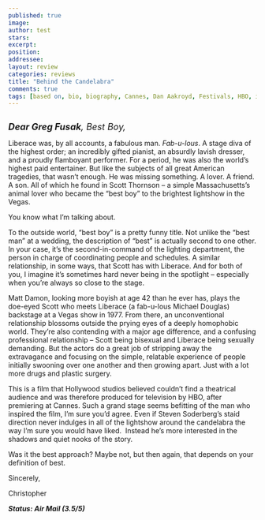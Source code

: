 ```yaml
---
published: true
image:
author: test 
stars: 
excerpt: 
position: 
addressee: 
layout: review
categories: reviews
title: "Behind the Candelabra"
comments: true
tags: [based on, bio, biography, Cannes, Dan Aakroyd, Festivals, HBO, inspired by, Liberace, Matt Damon, Michael Douglas, Rob Lowe, True based]
---
```

<div><p><span class="full-image-block ssNonEditable"><span><a href="/letters/2013/5/29/behind-the-candelabra.html"><img src="http://static.squarespace.com/static/5005f6bcc4aa41161b33e89e/5329cf1fe4b07c068ebf74de/5329cf1fe4b07c068ebf7845/1369832357277/Behind%20the%20Candelabra.jpg" alt="" /></a></span></span></p>
<p><span style="font-size:130%;"><em><strong>Dear Greg Fusak</strong>, Best Boy,</em></span></p>
<p>Liberace was, by all accounts, a fabulous man. <em>Fab-u-lous</em>. A stage diva of the highest order; an incredibly gifted pianist, an absurdly lavish dresser, and a proudly flamboyant performer. For a period, he was also the world&rsquo;s highest paid entertainer. But like the subjects of all great American tragedies, that wasn&rsquo;t enough. He was missing something. A lover. A friend. A son. All of which he found in Scott Thornson &ndash; a simple Massachusetts&rsquo;s animal lover who became the &ldquo;best boy&rdquo; to the brightest lightshow in the Vegas.</p>
<p>You know what I&rsquo;m talking about.&nbsp;</p>
<p>To the outside world, &ldquo;best boy&rdquo; is a pretty funny title. Not unlike the &ldquo;best man&rdquo; at a wedding, the description of &ldquo;best&rdquo; is actually second to one other. In your case, it&rsquo;s the second-in-command of the lighting department, the person in charge of coordinating people and schedules. A similar relationship, in some ways, that Scott has with Liberace. And for both of you, I imagine it&rsquo;s sometimes hard never being in the spotlight &ndash; especially when you&rsquo;re always so close to the stage.</p>
<p>Matt Damon, looking more boyish at age 42 than he ever has, plays the doe-eyed Scott who meets Liberace (a fab-u-lous Michael Douglas) backstage at a Vegas show in 1977. From there, an unconventional relationship blossoms outside the prying eyes of a deeply homophobic world. They&rsquo;re also contending with a major age difference, and a confusing professional relationship &ndash; Scott being bisexual and Liberace being sexually demanding. But the actors do a great job of stripping away the extravagance and focusing on the simple, relatable experience of people initially swooning over one another and then growing apart. Just with a lot more drugs and plastic surgery.</p>
<p>This is a film that Hollywood studios believed couldn&rsquo;t find a theatrical audience and was therefore produced for television by HBO, after premiering at Cannes. Such a grand stage seems befitting of the man who inspired the film, I&rsquo;m sure you&rsquo;d agree. Even if Steven Soderberg&rsquo;s staid direction never indulges in all of the lightshow around the candelabra the way I&rsquo;m sure you would have liked.&nbsp; Instead he&rsquo;s more interested in the shadows and quiet nooks of the story.</p>
<p>Was it the best approach? Maybe not, but then again, that depends on your definition of best.&nbsp;</p>
<p>Sincerely,</p>
<p>Christopher</p>
<p><em><strong>Status: Air Mail (3.5/5)</strong></em></p></div>
